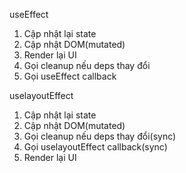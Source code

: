 useEffect
1. Cập nhật lại state
2. Cập nhật DOM(mutated)
3. Render lại UI
4. Gọi cleanup nếu deps thay đổi
5. Gọi useEffect callback

uselayoutEffect
1. Cập nhật lại state
2. Cập nhật DOM(mutated)
3. Gọi cleanup nếu deps thay đổi(sync)
4. Gọi uselayoutEffect callback(sync)
5. Render lại UI